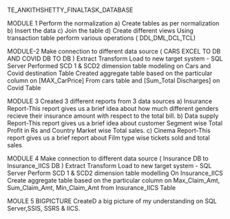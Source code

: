 TE_ANKITHSHETTY_FINALTASK_DATABASE

MODULE 1
Perform the normalization
a) Create tables as per normalization
b) Insert the data
c) Join the table
d) Create different views
Using transaction table perform various operations ( DDL,DML,DCL,TCL)

MODULE-2
Make connection to different data source ( CARS EXCEL TO DB AND COVID DB TO DB )
Extract
Transform
Load to new target system - SQL Server
Performed SCD 1 & SCD2 dimension table modeling on Cars and Covid destination Table
Created aggregate table based on the particular column on [MAX_CarPrice] From cars table and [Sum_Total Discharges] on Covid Table

MODULE 3
Created 3 different reports from 3 data sources a) Insurance Report-This report gives us a brief idea about how much different genders recieve their insurance amount with respect to the total bill. b) Data supply Report-This report gives us a brief idea about customer Segment wise Total Profit in Rs and Country Market wise Total sales. c) Cinema Report-This report gives us a brief report about Film type wise tickets sold and total sales

MODULE 4
Make connection to different data source ( Insurance DB to Insurance_IICS DB )
Extract
Transform
Load to new target system - SQL Server
Perform SCD 1 & SCD2 dimension table modelling On Insurance_IICS
Create aggregate table based on the particular column on Max_Claim_Amt, Sum_Claim_Amt, Min_Claim_Amt from Insurance_IICS Table

MOULE 5
BIGPICTURE CreateD a big picture of my understanding on SQL Server,SSIS, SSRS & IICS.
